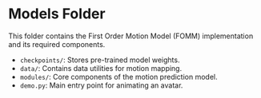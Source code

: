 # Models Folder
This folder contains the First Order Motion Model (FOMM) implementation and its required components.

- `checkpoints/`: Stores pre-trained model weights.
- `data/`: Contains data utilities for motion mapping.
- `modules/`: Core components of the motion prediction model.
- `demo.py`: Main entry point for animating an avatar.
